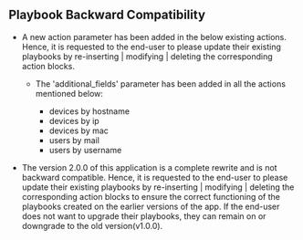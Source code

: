 [comment]: # " File: README.md"
[comment]: # ""
[comment]: # "  Copyright (c) Axonius, 2018-2022"
[comment]: # ""
[comment]: # "  Licensed under the Apache License, Version 2.0 (the 'License');"
[comment]: # "  you may not use this file except in compliance with the License."
[comment]: # "  You may obtain a copy of the License at"
[comment]: # ""
[comment]: # "      http://www.apache.org/licenses/LICENSE-2.0"
[comment]: # ""
[comment]: # "  Unless required by applicable law or agreed to in writing, software distributed under"
[comment]: # "  the License is distributed on an 'AS IS' BASIS, WITHOUT WARRANTIES OR CONDITIONS OF ANY KIND,"
[comment]: # "  either express or implied. See the License for the specific language governing permissions"
[comment]: # "  and limitations under the License."
[comment]: # ""
## Playbook Backward Compatibility

-   A new action parameter has been added in the below existing actions. Hence, it is requested to
    the end-user to please update their existing playbooks by re-inserting | modifying | deleting
    the corresponding action blocks.

      

    -   The 'additional_fields' parameter has been added in all the actions mentioned below:

          

        -   devices by hostname
        -   devices by ip
        -   devices by mac
        -   users by mail
        -   users by username

-   The version 2.0.0 of this application is a complete rewrite and is not backward compatible.
    Hence, it is requested to the end-user to please update their existing playbooks by re-inserting
    | modifying | deleting the corresponding action blocks to ensure the correct functioning of
    the playbooks created on the earlier versions of the app. If the end-user does not want to
    upgrade their playbooks, they can remain on or downgrade to the old version(v1.0.0).

